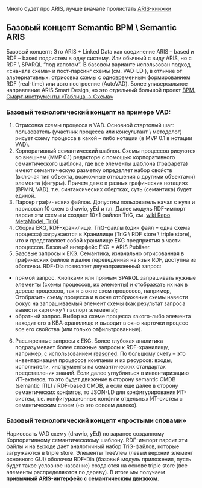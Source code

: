 Много будет про ARIS, лучше вначале пролистать [ARIS-книжки](https://github.com/bpmbpm/doc/tree/main/BPM/ARIS/book)

## Базовый концепт Semantic BPM \ Semantic ARIS
Базовый концепт: Это ARIS + Linked Data как соединение ARIS – based и RDF – based подсистем в одну систему. Или обычный с виду ARIS, но с RDF \ SPARQL “под капотом”. В базовом варианте использован подход «сначала схема» и пост-парсинг схемы (см. VAD-LD ), в отличие от альтернативных: отрисовка схемы с одновременным формированием RDF (real-time) или авто построение (AutoVAD). Более универсальное направление ARIS Smart Design, но это отдельный большой проект [ВРМ. Смарт-инструменты «Таблица -> Схема»](https://habr.com/ru/articles/810851/)
 
 ### Базовый технологический концепт на примере VAD: 
1. Отрисовка схемы процесса в VAD. Основной стартовый шаг: пользователь (участник процесса или консультант \ методолог) рисует схему процесса в какой – либо нотации (в MVP 0.1 в нотации VAD).   
2. Корпоративный семантический шаблон. Схемы процессов рисуются во внешнем (MVP 0.1) редакторе с помощью корпоративного семантического шаблона, где все элементы шаблона (трафарета) имеют семантическую разметку определяет набор свойств (включая тип объекта, возможные отношения с другими объектами) элемента (фигуры). Причем даже в разных графических нотациях (BPMN, VAD), т.е. синтаксических обертках, суть (семантика) будет единой.   
3. Парсер графических файлов. Допустим пользователь начал с нуля и нарисовал 10 схем в drawio, yEd и т.п. Далее модуль RDF-импорт парсит эти схемы и создает 10+1 файлов TriG, см. [wiki Repo MetaModel, TriG)](https://github.com/bpmbpm/SemanticBPM/wiki/%D0%9C%D0%B5%D1%82%D0%B0%D0%BC%D0%BE%D0%B4%D0%B5%D0%BB%D1%8C-%D0%BF%D1%80%D0%BE%D1%86%D0%B5%D1%81%D1%81%D0%BE%D0%B2#repo-metamodel-trig)
4. Сборка EKG, RDF-хранилище. TriG-файлы (один файл = одна схема процесса) загружаются в Хранилище (TriG \ RDF store \ triple store), что и представляет собой хранилище EKG предприятия в части процессов. Базовый интерфейс EKG = ARIS Publiser.
5. Базовые запросы к EKG. Семантика, изначально отрисованная в графических файлов и далее переведенная на язык RDF, доступна из оболочки. RDF-Dia позволяет двунаправленный запрос:
- прямой запрос. Кнопками или прямым SPARQL запрашивать нужные элементы (схемы процессов, их элементы) и отображать их как в дереве процессов, так и в окне схем процессов, например, Отобразить схему процесса и в окне отображения схемы навести фокус на запрашиваемый элемент схемы (как результат запроса вывести карточку \ паспорт элемента);
- обратный запрос. Выбор на схеме процесса какого-либо элемента находит его в КВА-хранилище и выводит в окно карточки процесс все его свойства (или только отфильтрованные).      
6. Расширенные запросы к EKG. Более глубокая аналитика подразумевает более сложные запросы к RDF-хранилищу, например, с использованием [reasoned]( https://ru.wikipedia.org/wiki/%D0%A1%D0%B5%D0%BC%D0%B0%D0%BD%D1%82%D0%B8%D1%87%D0%B5%D1%81%D0%BA%D0%B8%D0%B9_%D0%BC%D0%B5%D1%85%D0%B0%D0%BD%D0%B8%D0%B7%D0%BC_%D1%80%D0%B0%D1%81%D1%81%D1%83%D0%B6%D0%B4%D0%B5%D0%BD%D0%B8%D0%B9).
По большому счету – это инвентаризация процессов компании и их ресурсов: входы, исполнители, инструменты на семантических стандартах представления знаний. Если далее углубляться в инвентаризацию ИТ-активов, то это будет движение в сторону semantic CMDB (semantic ITIL) / RDF-based CMDB, а если еще далее в сторону семантических конфигов, то JSON-LD для конфигурирования ИТ-систем, т.е. конфигурационные конфиги отдельных ИТ-систем с семантическим слоем (но это совсем далеко).  
 
### Базовый технологический концепт «простыми словами» 
Нарисовать VAD схему (drawio, yEd) по заранее созданному Корпоративному семантическиому шаблону. 
RDF-импорт парсит эти файлы и на выходе дает аналогичный набор TriG-файлов, которые загружаются в triple store. Элементы TreeView (левый верхний элемент основного GUI) оболочки RDF-Dia (базовый модуль приложения, пусть будет такое условное название) создаются на основе triple store (все элементы распределяются по дереву). В итоге мы получаем **привычный ARIS-интерфейс с семантическим движком**. 
